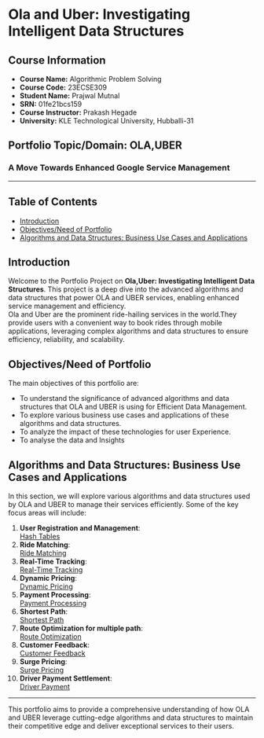  # Ola and Uber: Investigating Intelligent Data Structures

## Course Information

- **Course Name:** Algorithmic Problem Solving
- **Course Code:** 23ECSE309
- **Student Name:** Prajwal Mutnal
- **SRN:** 01fe21bcs159
- **Course Instructor:** Prakash Hegade
- **University:** KLE Technological University, Hubballi-31

## Portfolio Topic/Domain: OLA,UBER

### A Move Towards Enhanced Google Service Management

---

## Table of Contents

- [Introduction](#introduction)
- [Objectives/Need of Portfolio](#objectivesneed-of-portfolio)
- [Algorithms and Data Structures: Business Use Cases and Applications](#algorithms-and-data-structures-business-use-cases-and-applications)

## Introduction

Welcome to the Portfolio Project on **Ola,Uber: Investigating Intelligent Data Structures**. This project is a deep dive into the advanced algorithms and data structures that power OLA and UBER services, enabling enhanced service management and efficiency.<br>
Ola and Uber are the prominent ride-hailing services in the world.They provide users with a convenient way to book rides through mobile applications, leveraging complex algorithms and data structures to ensure efficiency, reliability, and scalability.

## Objectives/Need of Portfolio

The main objectives of this portfolio are:

- To understand the significance of advanced algorithms and data structures that OLA and UBER is using for Efficient Data Management.
- To explore various business use cases and applications of these algorithms and data structures.
- To analyze the impact of these technologies for user Experience.
- To analyse the data and Insights

## Algorithms and Data Structures: Business Use Cases and Applications

In this section, we will explore various algorithms and data structures used by OLA and UBER to manage their services efficiently. Some of the key focus areas will include:

1. **User Registration and Management**:
    <br>[Hash Tables](hashtable.md) 
2. **Ride Matching**:
    <br>[Ride Matching](ridematching.md)
3. **Real-Time Tracking**:
    <br>[Real-Time Tracking](realtimetracking.md)
4. **Dynamic Pricing**:
   <br>[Dynamic Pricing](dynamicpricing.md)
5. **Payment Processing**:
    <br>[Payment Processing](payementprocessing.md)
6. **Shortest Path**:
    <br>[Shortest Path](path.md)
7. **Route Optimization for multiple path**:
    <br>[Route Optimization](routeoptimization.md)
8. **Customer Feedback**:
    <br>[Customer Feedback](feedback.md)
9. **Surge Pricing**:
    <br>[Surge Pricing](pricing.md)
10. **Driver Payment Settlement**:
    <br>[Driver Payment](payment.md)

---

This portfolio aims to provide a comprehensive understanding of how OLA and UBER leverage cutting-edge algorithms and data structures to maintain their competitive edge and deliver exceptional services to their users.
